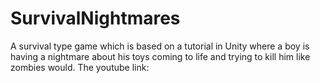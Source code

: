 # SurvivalNightmares
A survival type game which is based on a tutorial in Unity where a boy is having a nightmare about his toys coming to life and trying to kill him like zombies would. The youtube link: 

